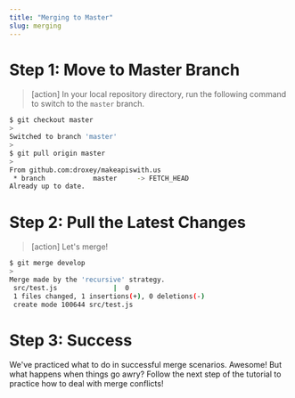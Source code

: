 ```yaml
---
title: "Merging to Master"
slug: merging
---
```


# Step 1: Move to Master Branch

> [action]
> In your local repository directory, run the following command to switch to the `master` branch.
>
```bash
$ git checkout master
>
Switched to branch 'master'
>
$ git pull origin master
>
From github.com:droxey/makeapiswith.us
 * branch            master     -> FETCH_HEAD
Already up to date.
```
>

# Step 2: Pull the Latest Changes

> [action]
> Let's merge!
>
```bash
$ git merge develop
>
Merge made by the 'recursive' strategy.
 src/test.js              |  0
 1 files changed, 1 insertions(+), 0 deletions(-)
 create mode 100644 src/test.js
```

# Step 3: Success

We've practiced what to do in successful merge scenarios. Awesome! But what happens when things go awry? Follow the next step of the tutorial to practice how to deal with merge conflicts!

